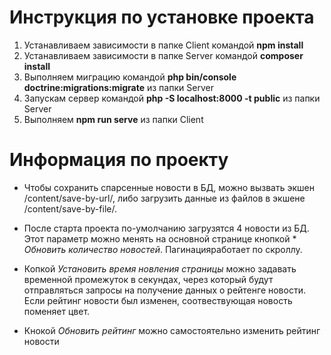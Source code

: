 # Инструкция по установке проекта

1. Устанавливаем зависимости в папке Client командой **npm install**
2. Устанавливаем зависимости в папке Server командой **composer install**
3. Выполняем миграцию командой **php bin/console doctrine:migrations:migrate** из папки Server
4. Запускам сервер командой **php -S localhost:8000 -t public** из папки Server
5. Выполняем **npm run serve** из папки Client

# Информация по проекту
- Чтобы сохранить спарсенные новости в БД, можно вызвать экшен /content/save-by-url/, либо загрузить данные из файлов в экшене /content/save-by-file/.

- После старта проекта по-умолчанию загрузятся 4 новости из БД. Этот параметр можно менять на основной странице кнопкой * *Обновить количество новостей*. Пагинацияработает по скроллу. 

- Копкой *Установить время новления страницы* можно задавать временной промежуток в секундах, через который будут отправляться запросы на получение данных о рейтенге новости. Если рейтинг новости был изменен, соотвествующая новость поменяет цвет. 

- Кнокой *Обновить рейтинг* можно самостоятельно изменить рейтинг новости
